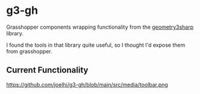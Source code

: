 # g3-gh
Grasshopper components wrapping functionality from the [geometry3sharp](https://github.com/gradientspace/geometry3Sharp) library.

I found the tools in that library quite useful, so I thought I'd expose them from grasshopper. 

## Current Functionality

https://github.com/joelhi/g3-gh/blob/main/src/media/toolbar.png
